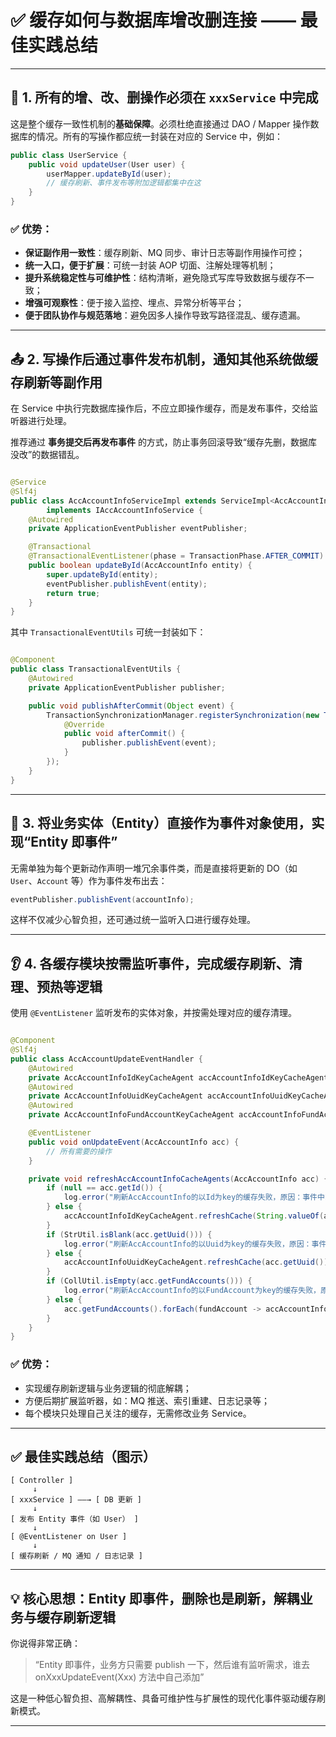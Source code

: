 
# ✅ 缓存如何与数据库增改删连接 —— 最佳实践总结

---

## 🔧 1. 所有的增、改、删操作必须在 `xxxService` 中完成

这是整个缓存一致性机制的**基础保障**。必须杜绝直接通过 DAO / Mapper 操作数据库的情况。所有的写操作都应统一封装在对应的
Service 中，例如：

```java
public class UserService {
    public void updateUser(User user) {
        userMapper.updateById(user);
        // 缓存刷新、事件发布等附加逻辑都集中在这
    }
}
```

### ✅ 优势：

- **保证副作用一致性**：缓存刷新、MQ 同步、审计日志等副作用操作可控；
- **统一入口，便于扩展**：可统一封装 AOP 切面、注解处理等机制；
- **提升系统稳定性与可维护性**：结构清晰，避免隐式写库导致数据与缓存不一致；
- **增强可观察性**：便于接入监控、埋点、异常分析等平台；
- **便于团队协作与规范落地**：避免因多人操作导致写路径混乱、缓存遗漏。

---

## 📤 2. 写操作后通过事件发布机制，通知其他系统做缓存刷新等副作用

在 Service 中执行完数据库操作后，不应立即操作缓存，而是发布事件，交给监听器进行处理。

推荐通过 **事务提交后再发布事件** 的方式，防止事务回滚导致“缓存先删，数据库没改”的数据错乱。

```java

@Service
@Slf4j
public class AccAccountInfoServiceImpl extends ServiceImpl<AccAccountInfoMapper, AccAccountInfo>
        implements IAccAccountInfoService {
    @Autowired
    private ApplicationEventPublisher eventPublisher;

    @Transactional
    @TransactionalEventListener(phase = TransactionPhase.AFTER_COMMIT)
    public boolean updateById(AccAccountInfo entity) {
        super.updateById(entity);
        eventPublisher.publishEvent(entity);
        return true;
    }
}

```

其中 `TransactionalEventUtils` 可统一封装如下：

```java

@Component
public class TransactionalEventUtils {
    @Autowired
    private ApplicationEventPublisher publisher;

    public void publishAfterCommit(Object event) {
        TransactionSynchronizationManager.registerSynchronization(new TransactionSynchronizationAdapter() {
            @Override
            public void afterCommit() {
                publisher.publishEvent(event);
            }
        });
    }
}

```

---

## 🔁 3. 将业务实体（Entity）直接作为事件对象使用，实现“Entity 即事件”

无需单独为每个更新动作声明一堆冗余事件类，而是直接将更新的 DO（如 `User`、`Account` 等）作为事件发布出去：

```java
eventPublisher.publishEvent(accountInfo);
```

这样不仅减少心智负担，还可通过统一监听入口进行缓存处理。

---

## 👂 4. 各缓存模块按需监听事件，完成缓存刷新、清理、预热等逻辑

使用 `@EventListener` 监听发布的实体对象，并按需处理对应的缓存清理。

```java

@Component
@Slf4j
public class AccAccountUpdateEventHandler {
    @Autowired
    private AccAccountInfoIdKeyCacheAgent accAccountInfoIdKeyCacheAgent;
    @Autowired
    private AccAccountInfoUuidKeyCacheAgent accAccountInfoUuidKeyCacheAgent;
    @Autowired
    private AccAccountInfoFundAccountKeyCacheAgent accAccountInfoFundAccountKeyCacheAgent;

    @EventListener
    public void onUpdateEvent(AccAccountInfo acc) {
        // 所有需要的操作
    }

    private void refreshAccAccountInfoCacheAgents(AccAccountInfo acc) {
        if (null == acc.getId()) {
            log.error("刷新AccAccountInfo的以Id为key的缓存失败，原因：事件中Id为空，请检查缓存一致性！event: {}", JSON.toJSON(acc));
        } else {
            accAccountInfoIdKeyCacheAgent.refreshCache(String.valueOf(acc.getId()));
        }
        if (StrUtil.isBlank(acc.getUuid())) {
            log.error("刷新AccAccountInfo的以Uuid为key的缓存失败，原因：事件中Uuid为空，请检查缓存一致性！event: {}", JSON.toJSON(acc));
        } else {
            accAccountInfoUuidKeyCacheAgent.refreshCache(acc.getUuid());
        }
        if (CollUtil.isEmpty(acc.getFundAccounts())) {
            log.error("刷新AccAccountInfo的以FundAccount为key的缓存失败，原因：事件中FundAccount为空，请检查缓存一致性！event: {}", JSON.toJSON(acc));
        } else {
            acc.getFundAccounts().forEach(fundAccount -> accAccountInfoFundAccountKeyCacheAgent.refreshCache(fundAccount));
        }
    }
}
```

### ✅ 优势：

- 实现缓存刷新逻辑与业务逻辑的彻底解耦；
- 方便后期扩展监听器，如：MQ 推送、索引重建、日志记录等；
- 每个模块只处理自己关注的缓存，无需修改业务 Service。

---

## ✅ 最佳实践总结（图示）

```text
[ Controller ]
     ↓
[ xxxService ] ——→ [ DB 更新 ]
     ↓
[ 发布 Entity 事件（如 User） ]
     ↓
[ @EventListener on User ]
     ↓
[ 缓存刷新 / MQ 通知 / 日志记录 ]
```

---

## 💡 核心思想：Entity 即事件，删除也是刷新，解耦业务与缓存刷新逻辑

你说得非常正确：

> “Entity 即事件，业务方只需要 publish 一下，然后谁有监听需求，谁去 onXxxUpdateEvent(Xxx) 方法中自己添加”

这是一种低心智负担、高解耦性、具备可维护性与扩展性的现代化事件驱动缓存刷新模式。

---